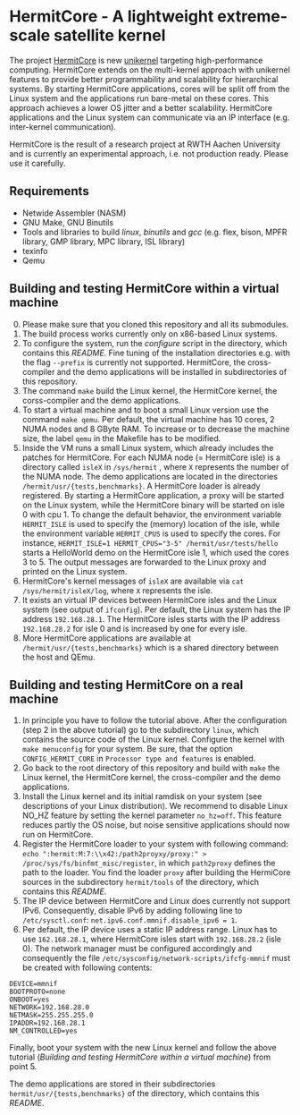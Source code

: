 # HermitCore - A lightweight extreme-scale satellite kernel

The project [HermitCore](http://www.hermitcore.org) is new [unikernel](http://unikernel.org) targeting high-performance computing.
HermitCore extends on the multi-kernel approach with unikernel features to provide better programmability and scalability for hierarchical systems.
By starting HermitCore applications, cores will be split off from the Linux system and the applications run bare-metal on these cores.
This approach achieves a lower OS jitter and a better scalability.
HermitCore applications and the Linux system can communicate via an IP interface (e.g. inter-kernel communication).

HermitCore is the result of a research project at RWTH Aachen University and is currently an experimental approach, i.e.  not production ready. Please use it carefully.

## Requirements

* Netwide Assembler (NASM)
* GNU Make, GNU Binutils
* Tools and libraries to build *linux*, *binutils* and *gcc* (e.g. flex, bison, MPFR library, GMP library, MPC library, ISL library)
* texinfo
* Qemu

## Building and testing HermitCore within a virtual machine

0. Please make sure that you cloned this repository and all its submodules.
1. The build process works currently only on x86-based Linux systems.
2. To configure the system, run the *configure* script in the directory, which contains this *README*. Fine tuning of the installation directories e.g. with the flag `--prefix` is currently not supported. HermitCore, the cross-compiler and the demo applications will be installed in subdirectories of this repository.
3. The command `make` build the Linux kernel, the HermitCore kernel, the corss-compiler and the demo applications.
4. To start a virtual machine and to boot a small Linux version use the command `make qemu`. Per default, the virtual machine has 10 cores, 2 NUMA nodes and 8 GByte RAM. To increase or to decrease the machine size, the label `qemu` in the Makefile has to be modified.
5. Inside the VM runs a small Linux system, which already includes the patches for HermitCore. For each NUMA node (= HermitCore isle) is a directory called `isleX` in `/sys/hermit` , where `X` represents the number of the NUMA node. The demo applications are located in the directories `/hermit/usr/{tests,benchmarks}`. A HermitCore loader is already registered. By starting a HermitCore application, a proxy will be started on the Linux system, while the HermitCore binary will be started on isle 0 with cpu 1. To change the default behavior, the environment variable `HERMIT_ISLE` is used to specify the (memory) location of the isle, while the environment variable `HERMIT_CPUS` is used to specify the cores. For instance, `HERMIT_ISLE=1 HERMIT_CPUS="3-5" /hermit/usr/tests/hello` starts a HelloWorld demo on the HermitCore isle 1, which used the cores 3 to 5. The output messages are forwarded to the Linux proxy and printed on the Linux system.
6. HermitCore's kernel messages of `isleX` are available via `cat /sys/hermit/isleX/log`, where `X` represents the isle.
7. It exists an virtual IP devices between HermitCore isles and the Linux system (see output of `ifconfig`). Per default, the Linux system has the IP address `192.168.28.1`. The HermitCore isles starts with the IP address `192.168.28.2` for isle 0 and is increased by one for every isle.
8. More HermitCore applications are available at `/hermit/usr/{tests,benchmarks}` which is a shared directory between the host and QEmu.

## Building and testing HermitCore on a real machine

1. In principle you have to follow the tutorial above. After the configuration (step 2 in the above tutorial) go to the subdirectory `linux`, which contains the source code of the Linux kernel. Configure the kernel with `make menuconfig` for your system. Be sure, that the option `CONFIG_HERMIT_CORE` in `Processor type and features` is enabled.
2. Go back to the root directory of this repository and build with `make` the Linux kernel, the HermitCore kernel, the cross-compiler and the demo applications.
3. Install the Linux kernel and its initial ramdisk on your system (see descriptions of your Linux distribution). We recommend to disable Linux NO_HZ feature by setting the kernel parameter `no_hz=off`. This feature reduces partly the OS noise, but noise sensitive applications should now run on HermitCore.
4. Register the HermitCore loader to your system with following command: `echo ":hermit:M:7:\\x42:/path2proyxy/proxy:" > /proc/sys/fs/binfmt_misc/register`, in which `path2proxy` defines the path to the loader. You find the loader `proxy` after building the HermiCore sources in the subdirectory `hermit/tools` of the directory, which contains this *README*.
5. The IP device between HermitCore and Linux does currently not support IPv6. Consequently, disable IPv6 by adding following line to `/etc/sysctl.conf`: `net.ipv6.conf.mmnif.disable_ipv6 = 1`.
6. Per default, the IP device uses a static IP address range. Linux has to use `162.168.28.1`, where HermitCore isles start with `192.168.28.2` (isle 0). The network manager must be configured accordingly and consequently the file `/etc/sysconfig/network-scripts/ifcfg-mmnif` must be created with following contents:
```
DEVICE=mmnif
BOOTPROTO=none
ONBOOT=yes
NETWORK=192.168.28.0
NETMASK=255.255.255.0
IPADDR=192.168.28.1
NM_CONTROLLED=yes
```
Finally, boot your system with the new Linux kernel and follow the above tutorial (*Building and testing HermitCore within a virtual machine*) from point 5.

The demo applications are stored in their subdirectories `hermit/usr/{tests,benchmarks}` of the directory, which contains this *README*.
